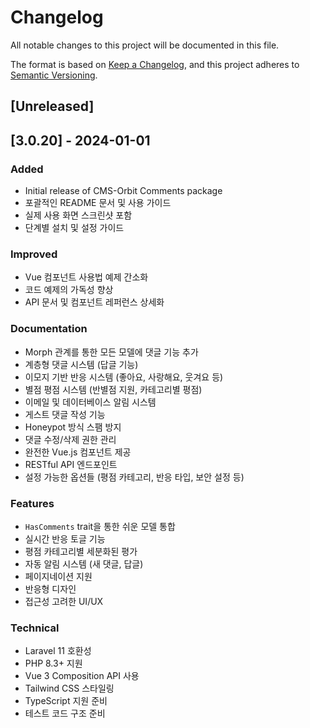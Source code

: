 # Changelog

All notable changes to this project will be documented in this file.

The format is based on [Keep a Changelog](https://keepachangelog.com/en/1.0.0/),
and this project adheres to [Semantic Versioning](https://semver.org/spec/v2.0.0.html).

## [Unreleased]

## [3.0.20] - 2024-01-01

### Added
- Initial release of CMS-Orbit Comments package
- 포괄적인 README 문서 및 사용 가이드
- 실제 사용 화면 스크린샷 포함
- 단계별 설치 및 설정 가이드

### Improved
- Vue 컴포넌트 사용법 예제 간소화
- 코드 예제의 가독성 향상
- API 문서 및 컴포넌트 레퍼런스 상세화

### Documentation
- Morph 관계를 통한 모든 모델에 댓글 기능 추가
- 계층형 댓글 시스템 (답글 기능)
- 이모지 기반 반응 시스템 (좋아요, 사랑해요, 웃겨요 등)
- 별점 평점 시스템 (반별점 지원, 카테고리별 평점)
- 이메일 및 데이터베이스 알림 시스템
- 게스트 댓글 작성 기능
- Honeypot 방식 스팸 방지
- 댓글 수정/삭제 권한 관리
- 완전한 Vue.js 컴포넌트 제공
- RESTful API 엔드포인트
- 설정 가능한 옵션들 (평점 카테고리, 반응 타입, 보안 설정 등)

### Features
- `HasComments` trait을 통한 쉬운 모델 통합
- 실시간 반응 토글 기능
- 평점 카테고리별 세분화된 평가
- 자동 알림 시스템 (새 댓글, 답글)
- 페이지네이션 지원
- 반응형 디자인
- 접근성 고려한 UI/UX

### Technical
- Laravel 11 호환성
- PHP 8.3+ 지원
- Vue 3 Composition API 사용
- Tailwind CSS 스타일링
- TypeScript 지원 준비
- 테스트 코드 구조 준비 